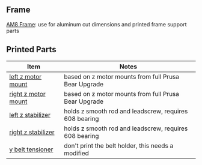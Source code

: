 ## Frame
[AM8 Frame](https://www.thingiverse.com/thing:2263216): use for aluminum cut dimensions and printed frame support parts

## Printed Parts

Item                                                   | Notes
-------------------------------------------------------|---------------
[left z motor mount](CAD/stl/z_motor_mount_left.stl)   | based on z motor mounts from full Prusa Bear Upgrade
[right z motor mount](CAD/stl/z_motor_mount_right.stl) | based on z motor mounts from full Prusa Bear Upgrade
[left z stabilizer](CAD/stl/z_stabilizer_left.stl)     | holds z smooth rod and leadscrew, requires 608 bearing
[right z stabilizer](CAD/stl/z_stabilizer_right.stl)   | holds z smooth rod and leadscrew, requires 608 bearing
[y belt tensioner](https://www.thingiverse.com/thing:3502543) | don't print the belt holder, this needs a modified